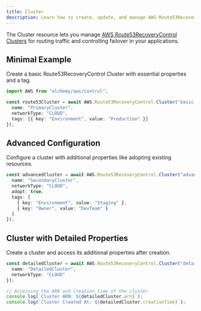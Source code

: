 ```yaml
---
title: Cluster
description: Learn how to create, update, and manage AWS Route53RecoveryControl Clusters using Alchemy Cloud Control.
---
```



The Cluster resource lets you manage [AWS Route53RecoveryControl Clusters](https://docs.aws.amazon.com/route53recoverycontrol/latest/userguide/) for routing traffic and controlling failover in your applications.

## Minimal Example

Create a basic Route53RecoveryControl Cluster with essential properties and a tag.

```ts
import AWS from "alchemy/aws/control";

const route53Cluster = await AWS.Route53RecoveryControl.Cluster("basic-cluster", {
  name: "PrimaryCluster",
  networkType: "CLOUD",
  tags: [{ key: "Environment", value: "Production" }]
});
```

## Advanced Configuration

Configure a cluster with additional properties like adopting existing resources.

```ts
const advancedCluster = await AWS.Route53RecoveryControl.Cluster("advanced-cluster", {
  name: "SecondaryCluster",
  networkType: "CLOUD",
  adopt: true,
  tags: [
    { key: "Environment", value: "Staging" },
    { key: "Owner", value: "DevTeam" }
  ]
});
```

## Cluster with Detailed Properties

Create a cluster and access its additional properties after creation.

```ts
const detailedCluster = await AWS.Route53RecoveryControl.Cluster("detailed-cluster", {
  name: "DetailedCluster",
  networkType: "CLOUD"
});

// Accessing the ARN and Creation time of the cluster
console.log(`Cluster ARN: ${detailedCluster.arn}`);
console.log(`Cluster Created At: ${detailedCluster.creationTime}`);
```
